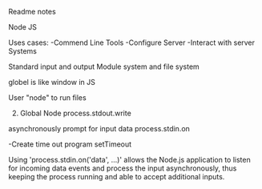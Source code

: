 Readme notes

Node JS

Uses cases:
-Commend Line Tools
-Configure Server
-Interact with server Systems

Standard input and output
Module system and file system

globel is like window in JS

User "node" to run files

2. Global Node 
process.stdout.write

asynchronously prompt for input data
process.stdin.on

-Create time out program
setTimeout

Using 'process.stdin.on('data', ...)' allows the Node.js application to listen for incoming data events and process the input asynchronously, thus keeping the process running and able to accept additional inputs.

